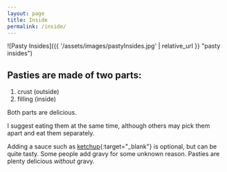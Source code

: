 ```yaml
---
layout: page
title: Inside
permalink: /inside/
---
```


![Pasty Insides]({{ '/assets/images/pastyInsides.jpg' | relative_url }} "pasty insides")

## Pasties are made of two parts:

1. crust (outside)
2. filling (inside)

Both parts are delicious. 

I suggest eating them at the same time, although others may pick them apart and eat them separately.

Adding a sauce such as [ketchup](https://en.wikipedia.org/wiki/Ketchup){:target="_blank"} is optional, but can be quite tasty.
Some people add gravy for some unknown reason.
Pasties are plenty delicious *without* gravy.
